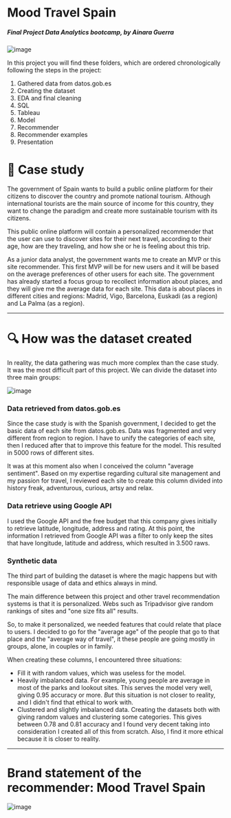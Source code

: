 # Mood Travel Spain
##### Final Project Data Analytics bootcamp, by Ainara Guerra


![image](https://github.com/ainaraguerraf/final-project-ironhack-data/assets/115892160/23e9362b-5bb0-4b94-be7e-45a8e91cb129)


In this project you will find these folders, which are ordered chronologically following the steps in the project:

1. Gathered data from datos.gob.es
2. Creating the dataset
3. EDA and final cleaning
4. SQL
5. Tableau
6. Model
7. Recommender
8. Recommender examples
9. Presentation


# 📃 Case study

The government of Spain wants to build a public online platform for their citizens to discover the country and promote national tourism. Although international tourists are the main source of income for this country, they want to change the paradigm and create more sustainable tourism with its citizens.

This public online platform will contain a personalized recommender that the user can use to discover sites for their next travel, according to their age, how are they traveling, and how she or he is feeling about this trip.


As a junior data analyst, the government wants me to create an MVP or this site recommender. This first MVP will be for new users and it will be based on the average preferences of other users for each site. The government has already started a focus group to recollect information about places, and they will give me the average data for each site. This data is about places in different cities and regions: Madrid, Vigo, Barcelona, Euskadi (as a region) and La Palma (as a region).


---
# 🔍 How was the dataset created

In reality, the data gathering was much more complex than the case study. It was the most difficult part of this project. We can divide the dataset into three main groups:

![image](https://github.com/ainaraguerraf/final-project-ironhack-data/assets/115892160/df4689f1-39a8-49d0-a328-e9d6af029a32)

### Data retrieved from datos.gob.es
Since the case study is with the Spanish government, I decided to get the basic data of each site from datos.gob.es. Data was fragmented and very different from region to region. I have to unify the categories of each site, then I reduced after that to improve this feature for the model. This resulted in 5000 rows of different sites.

It was at this moment also when I conceived the column "average sentiment". Based on my expertise regarding cultural site management and my passion for travel, I reviewed each site to create this column divided into history freak, adventurous, curious, artsy and relax.

### Data retrieve using Google API
I used the Google API and the free budget that this company gives initially to retrieve latitude, longitude, address and rating. At this point, the information I retrieved from Google API was a filter to only keep the sites that have longitude, latitude and address, which resulted in 3.500 raws.

### Synthetic data
The third part of building the dataset is where the magic happens but with responsible usage of data and ethics always in mind.

The main difference between this project and other travel recommendation systems is that it is personalized. Webs such as Tripadvisor give random rankings of sites and "one size fits all" results.

So, to make it personalized, we needed features that could relate that place to users. I decided to go for the "average age" of the people that go to that place and the "average way of travel", it these people are going mostly in groups, alone, in couples or in family. 

When creating these columns, I encountered three situations:
- Fill it with random values, which was useless for the model.
- Heavily imbalanced data. For example, young people are average in most of the parks and lookout sites. This serves the model very well, giving 0.95 accuracy or more. _But_ this situation is not closer to reality, and I didn't find that ethical to work with.
- Clustered and slightly imbalanced data. Creating the datasets both with giving random values and clustering some categories. This gives between 0.78 and 0.81 accuracy and I found very decent taking into consideration I created all of this from scratch. Also, I find it more ethical because it is closer to reality.


  


---
# Brand statement of the recommender: Mood Travel Spain
![image](https://github.com/ainaraguerraf/final-project-ironhack-data/assets/115892160/93b33387-ad53-4a91-a545-b88fe0cd6a6f)



